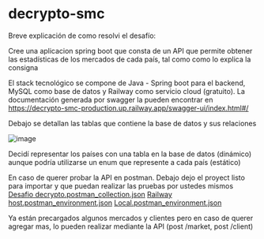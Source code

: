# decrypto-smc

Breve explicación de como resolvi el desafío:

Cree una aplicacion spring boot que consta de un API que permite obtener las estadísticas de los mercados de cada país, tal como como lo explica la consigna

El stack tecnológico se compone de Java - Spring boot para el backend, MySQL como base de datos y Railway como servicio cloud (gratuito). La documentación generada por swagger la pueden encontrar en https://decrypto-smc-production.up.railway.app/swagger-ui/index.html#/

Debajo se detallan las tablas que contiene la base de datos y sus relaciones

![image](https://github.com/SantiagoCarnezis/decrypto-smc/assets/62964148/555c3ad9-19ee-4d6e-910b-e94432879016)


Decidí representar los países con una tabla en la base de datos (dinámico) aunque podría utilizarse un enum que represente a cada país (estático)

En caso de querer probar la API en postman. Debajo dejo el proyect listo para importar y que puedan realizar las pruebas por ustedes mismos
[Desafio decrypto.postman_collection.json](https://github.com/user-attachments/files/15750428/Desafio.decrypto.postman_collection.json)
[Railway host.postman_environment.json](https://github.com/user-attachments/files/15750430/Railway.host.postman_environment.json)
[Local.postman_environment.json](https://github.com/user-attachments/files/15750429/Local.postman_environment.json)


Ya están precargados algunos mercados y clientes pero en caso de querer agregar mas, lo pueden realizar mediante la API (post /market, post /client)





